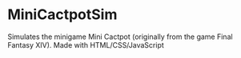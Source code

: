# MiniCactpotSim
Simulates the minigame Mini Cactpot (originally from the game Final Fantasy XIV). Made with HTML/CSS/JavaScript
